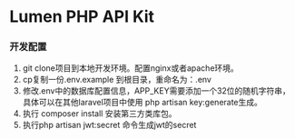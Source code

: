 # Lumen PHP API Kit

### 开发配置
1. git clone项目到本地开发环境。配置nginx或者apache环境。
2. cp复制一份.env.example 到根目录，重命名为：.env
3. 修改.env中的数据库配置信息，APP_KEY需要添加一个32位的随机字符串，具体可以在其他laravel项目中使用 php artisan key:generate生成。
4. 执行 composer install 安装第三方类库包。
5. 执行php artisan jwt:secret 命令生成jwt的secret
